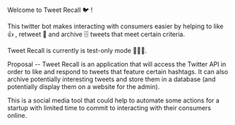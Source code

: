 Welcome to Tweet Recall 🐦 !

This twitter bot makes interacting with consumers easier by helping to like 👍 , retweet 📱 and archive 🗄 tweets that meet certain criteria.

Tweet Recall is currently is test-only mode 👩🏾‍🔬.

Proposal --
Tweet Recall is an application that will access the Twitter API in order to like and respond to tweets that feature certain hashtags. It can also archive potentially interesting tweets and store them in a database (and potentially display them on a website for the admin).

This is a social media tool that could help to automate some actions for a startup with limited time to commit to interacting with their consumers online.
